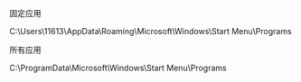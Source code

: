 固定应用

C:\Users\11613\AppData\Roaming\Microsoft\Windows\Start Menu\Programs

所有应用

C:\ProgramData\Microsoft\Windows\Start Menu\Programs

